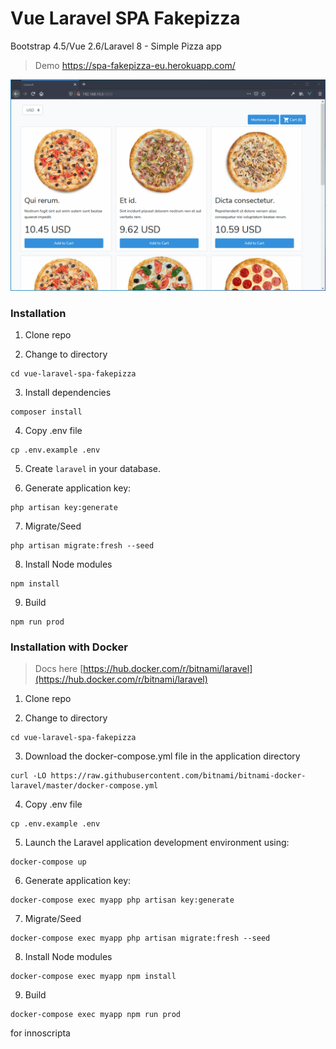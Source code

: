 # Vue Laravel SPA Fakepizza

Bootstrap 4.5/Vue 2.6/Laravel 8 - Simple Pizza app

> Demo https://spa-fakepizza-eu.herokuapp.com/

<img src="demo.gif" width="900">

### Installation

1. Clone repo

2. Change to directory

````
cd vue-laravel-spa-fakepizza
````   

3. Install dependencies

````
composer install
````

4. Copy .env file

```
cp .env.example .env
```

5. Create `laravel` in your database.

6. Generate application key:

````
php artisan key:generate
````

7. Migrate/Seed
````
php artisan migrate:fresh --seed
````

8. Install Node modules
````
npm install
````

9. Build

````
npm run prod
````

### Installation with Docker 

> Docs here [https://hub.docker.com/r/bitnami/laravel](https://hub.docker.com/r/bitnami/laravel)


1. Clone repo

2. Change to directory

````
cd vue-laravel-spa-fakepizza
```` 

3. Download the docker-compose.yml file in the application directory

````
curl -LO https://raw.githubusercontent.com/bitnami/bitnami-docker-laravel/master/docker-compose.yml
````

4. Copy .env file

```
cp .env.example .env
```

5. Launch the Laravel application development environment using:

```
docker-compose up
```
6. Generate application key:
````
docker-compose exec myapp php artisan key:generate
````

7. Migrate/Seed
````
docker-compose exec myapp php artisan migrate:fresh --seed
````

8. Install Node modules
````
docker-compose exec myapp npm install
````

9. Build

````
docker-compose exec myapp npm run prod
````

for innoscripta
